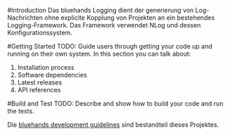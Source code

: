 #Introduction
Das bluehands Logging dient der generierung von Log-Nachrichten ohne explicite Kopplung von Projekten an ein bestehendes Logging-Framework.
Das Framework verwendet NLog und dessen Konfigurationssystem.

#Getting Started
TODO: Guide users through getting your code up and running on their own system. In this section you can talk about:
1.	Installation process
2.	Software dependencies
3.	Latest releases
4.	API references

#Build and Test
TODO: Describe and show how to build your code and run the tests. 

Die [bluehands development guidelines](https://github.com/bluehands/development-guidelines) sind bestandteil dieses Projektes.